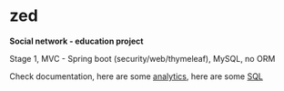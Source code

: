 # zed
**Social network - education project**

Stage 1, MVC - Spring boot (security/web/thymeleaf), MySQL, no ORM

Check documentation,
here are some [analytics](doc/analytics.txt),
here are some [SQL](doc/sql.txt)


